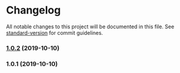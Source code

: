 # Changelog

All notable changes to this project will be documented in this file. See [standard-version](https://github.com/conventional-changelog/standard-version) for commit guidelines.

### [1.0.2](https://github.com/linxux/nuxt-material-design-icons-iconfont/compare/v1.0.1...v1.0.2) (2019-10-10)

### 1.0.1 (2019-10-10)
